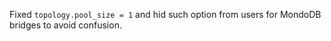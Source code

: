 Fixed `topology.pool_size = 1` and hid such option from users for MondoDB bridges to avoid confusion.
